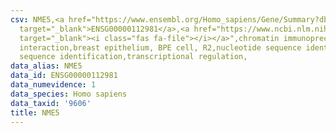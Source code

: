 ```yaml
---
csv: NME5,<a href="https://www.ensembl.org/Homo_sapiens/Gene/Summary?db=core;g=ENSG00000112981"
  target="_blank">ENSG00000112981</a>,<a href="https://www.ncbi.nlm.nih.gov/pubmed/22863008"
  target="_blank"><i class="fas fa-file"></i></a>",chromatin immunoprecipitation assay,direct
  interaction,breast epithelium, BPE cell, R2,nucleotide sequence identification,nucleotide
  sequence identification,transcriptional regulation,
data_alias: NME5
data_id: ENSG00000112981
data_numevidence: 1
data_species: Homo sapiens
data_taxid: '9606'
title: NME5
---
```

